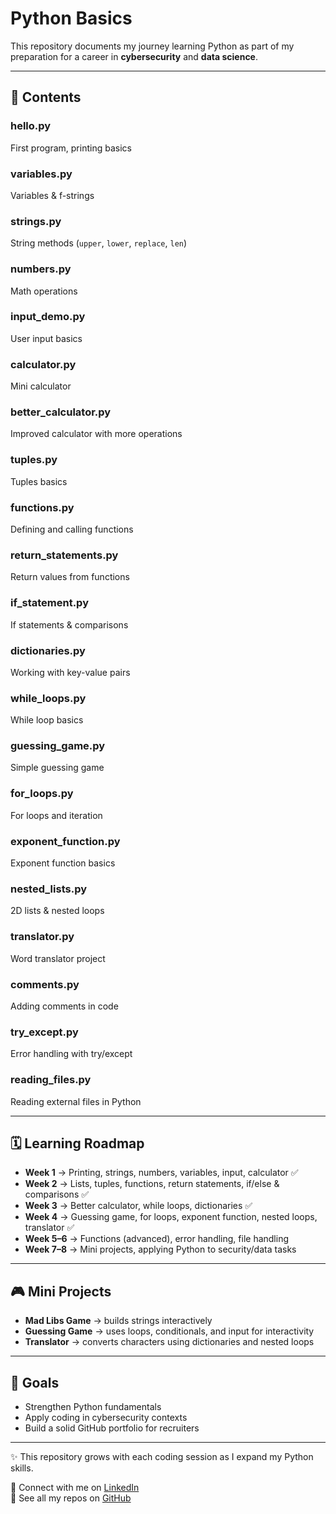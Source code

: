 # Python Basics  
 
This repository documents my journey learning Python as part of my preparation for a career in **cybersecurity** and **data science**.  

---

## 📖 Contents  

### hello.py  
First program, printing basics  

### variables.py  
Variables & f-strings  

### strings.py  
String methods (`upper`, `lower`, `replace`, `len`)  

### numbers.py  
Math operations  

### input_demo.py  
User input basics  

### calculator.py  
Mini calculator  

### better_calculator.py  
Improved calculator with more operations  

### tuples.py  
Tuples basics  

### functions.py  
Defining and calling functions  

### return_statements.py  
Return values from functions  

### if_statement.py  
If statements & comparisons  

### dictionaries.py  
Working with key-value pairs  

### while_loops.py  
While loop basics  

### guessing_game.py  
Simple guessing game  

### for_loops.py  
For loops and iteration  

### exponent_function.py  
Exponent function basics  

### nested_lists.py  
2D lists & nested loops  

### translator.py  
Word translator project  

### comments.py  
Adding comments in code  

### try_except.py  
Error handling with try/except  

### reading_files.py  
Reading external files in Python  

---

## 🗓️ Learning Roadmap  
- **Week 1** → Printing, strings, numbers, variables, input, calculator ✅  
- **Week 2** → Lists, tuples, functions, return statements, if/else & comparisons ✅  
- **Week 3** → Better calculator, while loops, dictionaries ✅  
- **Week 4** → Guessing game, for loops, exponent function, nested loops, translator ✅  
- **Week 5–6** → Functions (advanced), error handling, file handling  
- **Week 7–8** → Mini projects, applying Python to security/data tasks  

---

## 🎮 Mini Projects  
- **Mad Libs Game** → builds strings interactively  
- **Guessing Game** → uses loops, conditionals, and input for interactivity  
- **Translator** → converts characters using dictionaries and nested loops  

---

## 🎯 Goals  
- Strengthen Python fundamentals  
- Apply coding in cybersecurity contexts  
- Build a solid GitHub portfolio for recruiters  

---

✨ This repository grows with each coding session as I expand my Python skills.

🔗 Connect with me on [LinkedIn](https://www.linkedin.com/in/palesa-dube-1657b12bb?utm_source=share&utm_campaign=share_via&utm_content=profile&utm_medium=ios_app)  
📂 See all my repos on [GitHub](https://github.com/otsile-dbe)
